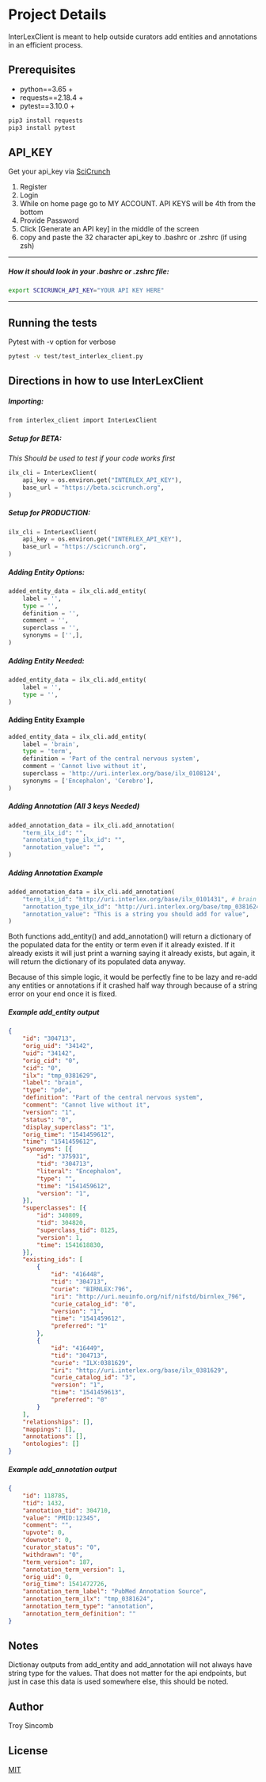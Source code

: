 # Project Details

InterLexClient is meant to help outside curators add entities and annotations in an efficient process.

## Prerequisites

- python==3.65 +
- requests==2.18.4 +
- pytest==3.10.0 +

```bash
pip3 install requests
pip3 install pytest
```

## API_KEY

Get your api_key via [SciCrunch](https://scicrunch.org/)
1. Register
2. Login
3. While on home page go to MY ACCOUNT. API KEYS will be 4th from the bottom
4. Provide Password
5. Click [Generate an API key] in the middle of the screen
6. copy and paste the 32 character api_key to .bashrc or .zshrc (if using zsh)

----
##### How it should look in your .bashrc or .zshrc file:
```bash
export SCICRUNCH_API_KEY="YOUR API KEY HERE"
```
----

## Running the tests

Pytest with -v option for verbose

```bash
pytest -v test/test_interlex_client.py
```

## Directions in how to use InterLexClient

##### Importing:

```bash
from interlex_client import InterLexClient
```

##### Setup for **BETA**:
*This Should be used to test if your code works first*

```python
ilx_cli = InterLexClient(
    api_key = os.environ.get("INTERLEX_API_KEY"),
    base_url = "https://beta.scicrunch.org",
)
```

##### Setup for **PRODUCTION**:

```python
ilx_cli = InterLexClient(
    api_key = os.environ.get("INTERLEX_API_KEY"),
    base_url = "https://scicrunch.org",
)
```

##### Adding Entity Options:

```python
added_entity_data = ilx_cli.add_entity(
    label = '',
    type = '',
    definition = '',
    comment = '',
    superclass = '',
    synonyms = ['',],
)
```

##### Adding Entity Needed:

```python
added_entity_data = ilx_cli.add_entity(
    label = '',
    type = '',
)
```

#### Adding Entity Example

```python
added_entity_data = ilx_cli.add_entity(
    label = 'brain',
    type = 'term',
    definition = 'Part of the central nervous system',
    comment = 'Cannot live without it',
    superclass = 'http://uri.interlex.org/base/ilx_0108124',
    synonyms = ['Encephalon', 'Cerebro'],
)
```

##### Adding Annotation (All 3 keys Needed)

```python
added_annotation_data = ilx_cli.add_annotation(
    "term_ilx_id": "",
    "annotation_type_ilx_id": "",
    "annotation_value": "",
)
```

##### Adding Annotation Example

```python
added_annotation_data = ilx_cli.add_annotation(
    "term_ilx_id": "http://uri.interlex.org/base/ilx_0101431", # brain ILX ID
    "annotation_type_ilx_id": "http://uri.interlex.org/base/tmp_0381624", # hasDbXref ILX ID
    "annotation_value": "This is a string you should add for value",
)
```

Both functions add_entity() and add_annotation() will return a dictionary of the populated data
for the entity or term even if it already existed. If it already exists it will just print a
warning saying it already exists, but again, it will return the dictionary of its populated
data anyway.

Because of this simple logic, it would be perfectly fine to be lazy and re-add any entities
or annotations if it crashed half way through because of a string error on your end once it is
fixed.

##### Example add_entity output

```json
{
    "id": "304713",
    "orig_uid": "34142",
    "uid": "34142",
    "orig_cid": "0",
    "cid": "0",
    "ilx": "tmp_0381629",
    "label": "brain",
    "type": "pde",
    "definition": "Part of the central nervous system",
    "comment": "Cannot live without it",
    "version": "1",
    "status": "0",
    "display_superclass": "1",
    "orig_time": "1541459612",
    "time": "1541459612",
    "synonyms": [{
        "id": "375931",
        "tid": "304713",
        "literal": "Encephalon",
        "type": "",
        "time": "1541459612",
        "version": "1",
    }],
    "superclasses": [{
        "id": 340809,
        "tid": 304820,
        "superclass_tid": 8125,
        "version": 1,
        "time": 1541618830,
    }],
    "existing_ids": [
        {
            "id": "416448",
            "tid": "304713",
            "curie": "BIRNLEX:796",
            "iri": "http://uri.neuinfo.org/nif/nifstd/birnlex_796",
            "curie_catalog_id": "0",
            "version": "1",
            "time": "1541459612",
            "preferred": "1"
        },
        {
            "id": "416449",
            "tid": "304713",
            "curie": "ILX:0381629",
            "iri": "http://uri.interlex.org/base/ilx_0381629",
            "curie_catalog_id": "3",
            "version": "1",
            "time": "1541459613",
            "preferred": "0"
        }
    ],
    "relationships": [],
    "mappings": [],
    "annotations": [],
    "ontologies": []
}
```

##### Example add_annotation output

```json
{
    "id": 118785,
    "tid": 1432,
    "annotation_tid": 304710,
    "value": "PMID:12345",
    "comment": "",
    "upvote": 0,
    "downvote": 0,
    "curator_status": "0",
    "withdrawn": "0",
    "term_version": 187,
    "annotation_term_version": 1,
    "orig_uid": 0,
    "orig_time": 1541472726,
    "annotation_term_label": "PubMed Annotation Source",
    "annotation_term_ilx": "tmp_0381624",
    "annotation_term_type": "annotation",
    "annotation_term_definition": ""
}
```

## Notes
Dictionay outputs from add_entity and add_annotation will not always have string type for the values. That does not matter for the api endpoints, but just in case this data is used somewhere else, this should be noted.

## Author

Troy Sincomb

## License

[MIT](https://choosealicense.com/licenses/mit/)
